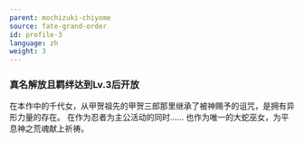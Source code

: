 ```yaml
---
parent: mochizuki-chiyome
source: fate-grand-order
id: profile-3
language: zh
weight: 3
---
```


### 真名解放且羁绊达到Lv.3后开放

在本作中的千代女，从甲贺祖先的甲贺三郎那里继承了被神赐予的诅咒，是拥有异形力量的存在。
在作为忍者为主公活动的同时……
也作为唯一的大蛇巫女，为平息神之荒魂献上祈祷。
